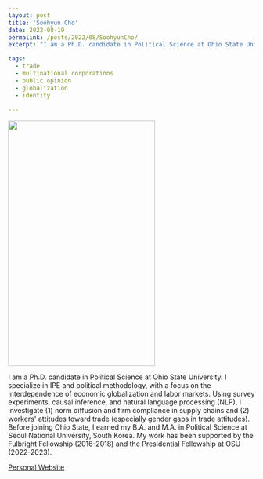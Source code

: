 ```yaml
---
layout: post
title: 'Soohyun Cho'
date: 2022-08-19
permalink: /posts/2022/08/SoohyunCho/
excerpt: "I am a Ph.D. candidate in Political Science at Ohio State University. I specialize in IPE and political methodology, with a focus on the interdependence of economic globalization and labor markets. Using survey experiments, causal inference, and natural language processing (NLP), I investigate (1) norm diffusion and firm compliance in supply chains and (2) workers' attitudes toward trade (especially gender gaps in trade attitudes). Before joining Ohio State, I earned my B.A. and M.A. in Political Science at Seoul National University, South Korea. My work has been supported by the Fulbright Fellowship (2016-2018) and the Presidential Fellowship at OSU (2022-2023)."

tags:
  - trade
  - multinational corporations
  - public opinion
  - globalization
  - identity
 
---
```

<img src="https://gsipe-workshop.github.io/images/CHO_SOOHYUN - SooHyun Cho.jpeg" width="300" height="500" />


I am a Ph.D. candidate in Political Science at Ohio State University. I specialize in IPE and political methodology, with a focus on the interdependence of economic globalization and labor markets. Using survey experiments, causal inference, and natural language processing (NLP), I investigate (1) norm diffusion and firm compliance in supply chains and (2) workers' attitudes toward trade (especially gender gaps in trade attitudes). Before joining Ohio State, I earned my B.A. and M.A. in Political Science at Seoul National University, South Korea. My work has been supported by the Fulbright Fellowship (2016-2018) and the Presidential Fellowship at OSU (2022-2023).



<a href= "https://www.soohyuncho.net/">Personal Website</a>
